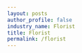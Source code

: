 ```yaml
---
layout: posts 
author_profile: false 
industry_name: Florist
title: Florist
permalink: /florist
---
```

